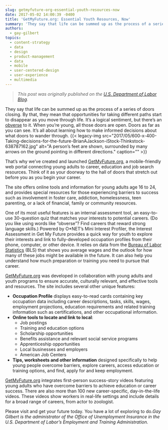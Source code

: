 ```yaml
---
slug: getmyfuture-org-essential-youth-resources-now
date: 2017-05-02 14:00:39 -0400
title: 'GetMyFuture.org: Essential Youth Resources, Now'
summary: 'They say that life can be summed up as the process of a series of doors closing. By that, they mean that opportunities for taking different paths start to disappear as you move through life. It’s a logical sentiment, but there’s an obverse to it. When you’re young, all those doors are open. Doors as far as you can see. It’s all about learning how to make informed decisions about what doors to wander through.'
authors:
  - gay-gilbert
topics:
  - content-strategy
  - data
  - design
  - product-management
  - data
  - mobile
  - user-centered-design
  - user-experience
  - multimedia
---
```


> _This post was originally published on the [U.S. Department of Labor Blog](https://blog.dol.gov/)._

They say that life can be summed up as the process of a series of doors closing. By that, they mean that opportunities for taking different paths start to disappear as you move through life. It’s a logical sentiment, but there’s an [obverse](https://www.merriam-webster.com/dictionary/obverse) to it. When you’re young, all those doors are open. Doors as far as you can see. It’s all about learning how to make informed decisions about what doors to wander through. {{< legacy-img src="2017/05/600-x-400-Taking-decisions-for-the-future-BrianAJackson-iStock-Thinkstock-638787162.jpg" alt="A person’s feet are shown, surrounded by many arrows on the ground pointing in different directions." caption="" >}} 

That’s why we’ve created and launched [GetMyFuture.org](https://www.careeronestop.org/GetMyFuture/default.aspx), a mobile-friendly web portal connecting young adults to career, education and job search resources. Think of it as your doorway to the hall of doors that stretch out before you as you begin your career.

The site offers online tools and information for young adults age 16 to 24, and provides special resources for those experiencing barriers to success such as involvement in foster care, addiction, homelessness, teen parenting, or a lack of financial, family or community resources.

One of its most useful features is an internal assessment tool, an easy-to-use 30-question quiz that matches your interests to potential careers. (Do you like using words like “obverse”? Find careers that reward strong language skills.) Powered by O*NET’s Mini Interest Profiler, the Interest Assessment in Get My Future provides a quick way for youth to explore their interests and link to fully-developed occupation profiles from their phone, computer, or other device. It relies on data from the [Bureau of Labor Statistics](https://www.bls.gov/) (BLS) that shows you average wages and the outlook for how many of these jobs might be available in the future. It can also help you understand how much preparation or training you need to pursue that career.

[GetMyFuture.org](https://www.careeronestop.org/GetMyFuture/default.aspx) was developed in collaboration with young adults and youth programs to ensure accurate, culturally relevant, and effective tools and resources. The site includes several other unique features:

  * **Occupation Profile** displays easy-to-read cards containing key occupation data including career descriptions, tasks, skills, wages, employment projections, education requirements and related training information such as certifications, and other occupational information.
  * **Online tools to locate and link to local**: 
      * Job postings
      * Training and education options
      * Scholarship opportunities
      * Benefits assistance and relevant social service programs
      * Apprenticeship opportunities
      * Local businesses and employers
      * American Job Centers
  * **Tips, worksheets and other information** designed specifically to help young people overcome barriers, explore careers, access education or training options, and find, apply for and keep employment.

[GetMyFuture.org](https://www.careeronestop.org/GetMyFuture/default.aspx) integrates first-person success-story videos featuring young adults who have overcome barriers to achieve education or career success. There are also more than 100 new career-specific, day-in-the-life videos. These videos show workers in real-life settings and include details for a broad range of careers, from actor to zoologist.

Please visit and get your future today. You have a lot of exploring to do._Gay Gilbert is the administrator of the Office of Unemployment Insurance in the U.S. Department of Labor&#8217;s Employment and Training Administration._